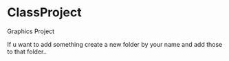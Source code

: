 # ClassProject
Graphics Project

If u want to add something create a new folder by your name and add those to that folder..
